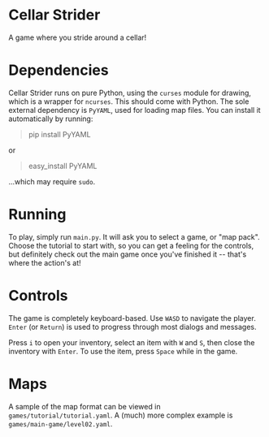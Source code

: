 Cellar Strider
==============

A game where you stride around a cellar!

Dependencies
============

Cellar Strider runs on pure Python, using the `curses` module for drawing,
which is a wrapper for `ncurses`. This should come with Python. The sole
external dependency is `PyYAML`, used for loading map files. You can
install it automatically by running:

> pip install PyYAML

or

> easy_install PyYAML

...which may require `sudo`.

Running
=======

To play, simply run `main.py`. It will ask you to select a game, or "map pack".
Choose the tutorial to start with, so you can get a feeling for the controls,
but definitely check out the main game once you've finished it -- that's where
the action's at!

Controls
========

The game is completely keyboard-based. Use `WASD` to navigate the player.
`Enter` (or `Return`) is used to progress through most dialogs and messages.

Press `i` to open your inventory, select an item with `W` and `S`, then close
the inventory with `Enter`. To use the item, press `Space` while in the game.

Maps
====

A sample of the map format can be viewed in `games/tutorial/tutorial.yaml`. A
(much) more complex example is `games/main-game/level02.yaml`.

